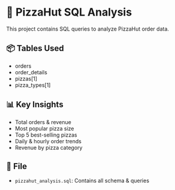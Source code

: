 # 🍕 PizzaHut SQL Analysis

This project contains SQL queries to analyze PizzaHut order data.

## 📦 Tables Used
- orders
- order_details
- pizzas[1]
- pizza_types[1]

## 📊 Key Insights
- Total orders & revenue
- Most popular pizza size
- Top 5 best-selling pizzas
- Daily & hourly order trends
- Revenue by pizza category

## 📁 File
- `pizzahut_analysis.sql`: Contains all schema & queries
